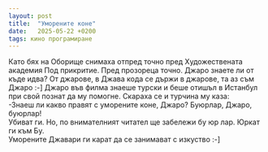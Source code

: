 ```yaml
---
layout: post
title:  "Уморените коне"
date:   2025-05-22 +0200
tags: кино програмиране
---
```

Като бях на Оборище снимаха отпред точно пред Художествената академия Под прикритие. 
Пред прозореца точно. Джаро знаете ли от къде идва? 
От джарове, в Джава кода се държи в джарове, та аз съм Джаро :-] 
Джаро във филма знаеше турски и беше отишъл в Истанбул при свой познат да му помогне. 
Скараха се и турчина му каза:  
-Знаеш ли какво правят с уморените коне, Джаро? Буюрлар, Джаро, буюрлар!    
Убиват ги. Но, по внимателният читател ще забележи бу юр лар. Юркат ги към Бу.  
Уморените Джавари ги карат да се занимават с изкуство :-]